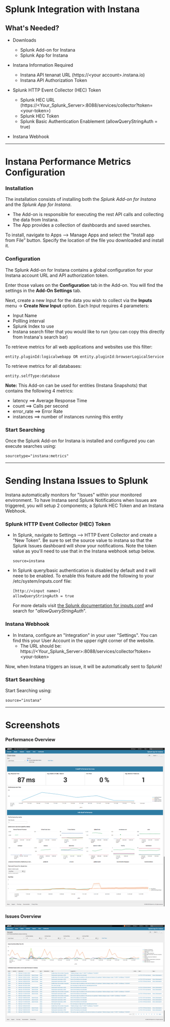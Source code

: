 # Splunk Integration with Instana


## What's Needed?
- Downloads
    - Splunk Add-on for Instana
    - Splunk App for Instana

- Instana Information Required
    - Instana API tenanat URL   (https://&lt;your account&gt;.instana.io)
    - Instana API Authorization Token

- Splunk HTTP Event Collector (HEC) Token
    - Splunk HEC URL  (https://<Your_Splunk_Server>:8088/services/collector?token=&lt;your-token&gt;)
    - Splunk HEC Token
    - Splunk Basic Authentication Enablement   (allowQueryStringAuth = true)
    
- Instana Webhook



----  
# Instana Performance Metrics Configuration

### Installation
The installation consists of installing both the *Splunk Add-on for Instana* and the *Splunk App for Instana*.   
  - The Add-on is responsible for executing the rest API calls and collecting the data from Instana.  
  - The App provides a collection of dashboards and saved searches.  
  
To install, navigate to Apps --> Manage Apps and select the “Install app from File” button.  Specify the location of the file you downloaded and install it.   

### Configuration
The Splunk Add-on for Instana contains a global configuration for your Instana account URL and API authorization token.  

Enter those values on the **Configuration** tab in the Add-on.  You will find the settings in the **Add-On Settings** tab.

Next, create a new Input for the data you wish to collect via the **Inputs** menu -> **Create New Input** option.  Each Input requires 4 parameters:
  - Input Name 
  - Pollling interval
  - Splunk Index to use
  - Instana search filter that you would like to run (you can copy this directly from Instana's search bar)
  
  To retrieve metrics for all web applications and websites use this filter: 
  ```
  entity.pluginId:logicalwebapp OR entity.pluginId:browserLogicalService
  ```
  To retrieve metrics for all databases: 
  ```
  entity.selfType:database 
  ```
**Note:** This Add-on can be used for entities (Instana Snapshots) that contains the following 4 metrics:  
  - latency     ==> Average Response Time
  - count       ==> Calls per second
  - error_rate  ==> Error Rate
  - instances   ==> number of instances running this entity


### Start Searching
Once the Splunk Add-on for Instana is installed and configured you can execute searches using: 
```
sourcetype="instana:metrics"
```


----  
# Sending Instana Issues to Splunk

Instana automatically monitors for "Issues" within your monitored environment.  To have Instana send Splunk Notifications when Issues are triggered, you will setup 2 components; a Splunk HEC Token and an Instana Webhook.

### Splunk HTTP Event Collector (HEC) Token
- In Splunk, navigate to Settings --> HTTP Event Collector and create a "New Token".  Be sure to set the source value to instana so that the Splunk Issues dashboard will show your notifications. Note the token value as you'll need to use that in the Instana webhook setup below. 
    ```
    source=instana
    ```
- In Splunk query/basic authentication is disabled by default and it will neee to be enabled.  To enable this feature add the following to your <Splunk Home>/etc/system/inputs.conf file:
    ```
    [http://<input name>]
    allowQueryStringAuth = true
    ```
    
    For more details visit <a href="https://docs.splunk.com/Documentation/Splunk/7.0.3/Admin/Inputsconf">the Splunk documentation for inputs.conf</a> and search for "_allowQueryStringAuth_".  

### Instana Webhook
- In Instana, configure an "Integration" in your user "Settings".   You can find this your User Account in the upper right corner of the website.  
    - The URL should be: https://<Your_Splunk_Server>:8088/services/collector?token=&lt;your-token&gt; 
    


Now, when Instana triggers an issue, it will be automatically sent to Splunk!   


### Start Searching
Start Searching using: 
```
source="instana"
```

----  
# Screenshots
#### Performance Overview
<a href="Splunk_instana0.png" rel="Performance Screenshot"><img src="Splunk_instana0.png" alt="Performance Screenshot" /></a>

#### Issues Overview
<a href="Splunk_Instana_Issues.png" rel="Issues Screenshot"><img src="Splunk_Instana_Issues.png" alt="Issues Screenshot" /></a>

